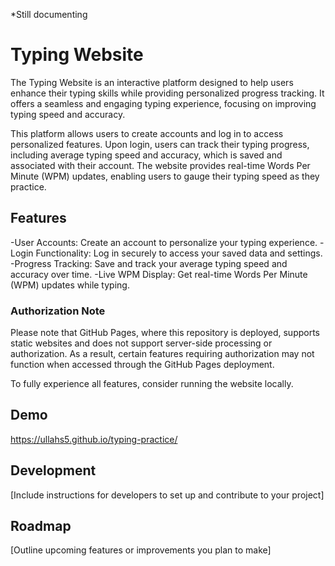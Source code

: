 *Still documenting

# Typing Website

The Typing Website is an interactive platform designed to help users enhance their typing skills while providing personalized progress tracking. It offers a seamless and engaging typing experience, focusing on improving typing speed and accuracy. 

This platform allows users to create accounts and log in to access personalized features. Upon login, users can track their typing progress, including average typing speed and accuracy, which is saved and associated with their account. The website provides real-time Words Per Minute (WPM) updates, enabling users to gauge their typing speed as they practice.

## Features

-User Accounts: Create an account to personalize your typing experience.
-Login Functionality: Log in securely to access your saved data and settings.
-Progress Tracking: Save and track your average typing speed and accuracy over time.
-Live WPM Display: Get real-time Words Per Minute (WPM) updates while typing.

### Authorization Note

Please note that GitHub Pages, where this repository is deployed, supports static websites and does not support server-side processing or authorization. As a result, certain features requiring authorization may not function when accessed through the GitHub Pages deployment.

To fully experience all features, consider running the website locally. 

## Demo

https://ullahs5.github.io/typing-practice/

## Development

[Include instructions for developers to set up and contribute to your project]

## Roadmap

[Outline upcoming features or improvements you plan to make]

